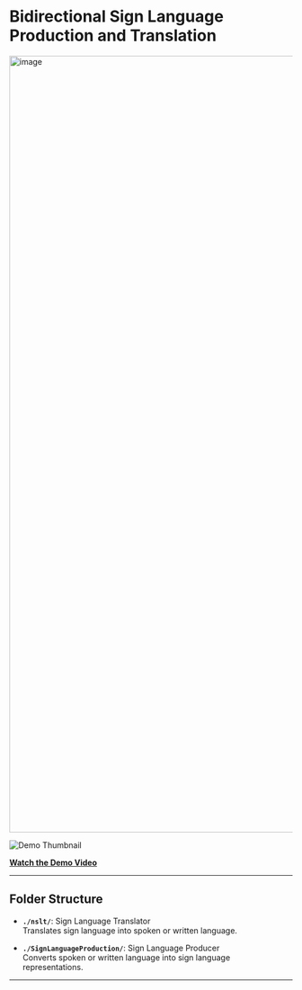 # Bidirectional Sign Language Production and Translation

<img width="1382" alt="image" src="https://github.com/user-attachments/assets/ea35c79a-4545-40d4-ba78-fc9444534c3f" />

![Demo Thumbnail](https://img.youtube.com/vi/8060YwXrofQ/0.jpg)

**[Watch the Demo Video](https://www.youtube.com/watch?v=8060YwXrofQ&t=14s)**

---

## Folder Structure

- **`./nslt/`**: Sign Language Translator  
  Translates sign language into spoken or written language.

- **`./SignLanguageProduction/`**: Sign Language Producer  
  Converts spoken or written language into sign language representations.

---
